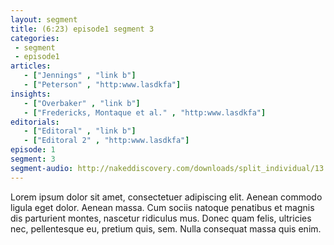 ```yaml
---
layout: segment
title: (6:23) episode1 segment 3
categories:
 - segment
 - episode1
articles:
   - ["Jennings" , "link b"]
   - ["Peterson" , "http:www.lasdkfa"]
insights:
   - ["Overbaker" , "link b"]
   - ["Fredericks, Montaque et al." , "http:www.lasdkfa"]
editorials:
   - ["Editoral" , "link b"]
   - ["Editoral 2" , "http:www.lasdkfa"]
episode: 1
segment: 3
segment-audio: http://nakeddiscovery.com/downloads/split_individual/13.06.27/Naked_Scientists_Show_13.06.27_1000943.mp3 
---
```


Lorem ipsum dolor sit amet, consectetuer adipiscing elit. Aenean commodo ligula eget dolor. Aenean massa. Cum sociis natoque penatibus et magnis dis parturient montes, nascetur ridiculus mus. Donec quam felis, ultricies nec, pellentesque eu, pretium quis, sem. Nulla consequat massa quis enim.